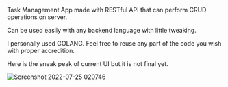 Task Management App made with RESTful API that can perform CRUD operations on server. 

Can be used easily with any backend language with little tweaking. 


I personally used GOLANG.
Feel free to reuse any part of the code you wish with proper accredition.

Here is the sneak peak of current UI but it is not final yet.


![Screenshot 2022-07-25 020746](https://user-images.githubusercontent.com/32594474/180699765-ddc414a2-808c-48cf-9f73-a590af0d2362.jpg)
